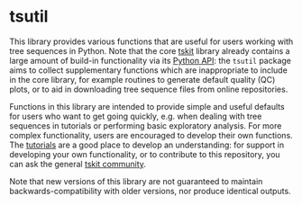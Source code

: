 # tsutil

This library provides various functions that are useful for users working with
tree sequences in Python. Note that the core [tskit](https://github.com/tskit-dev/tskit)
library already contains a large amount of build-in functionality via its
[Python API](https://tskit.dev/tskit/docs/stable/python-api.html): the `tsutil` package
aims to collect supplementary functions which are inappropriate to include in the core
library, for example routines to generate default quality (QC) plots, or to aid
in downloading tree sequence files from online repositories.

Functions in this library are intended to provide simple and useful defaults for users
who want to get going quickly, e.g. when dealing with tree sequences in tutorials or
performing basic exploratory analysis. For more complex functionality, users are
encouraged to develop their own functions. The [tutorials](https://tskit.dev/tutorials/)
are a good place to develop an understanding: for support in developing your own
functionality, or to contribute to this repository, you can ask the general
[tskit community](https://tskit.dev/community/).

Note that new versions of this library are not guaranteed to maintain
backwards-compatibility with older versions, nor produce identical outputs.